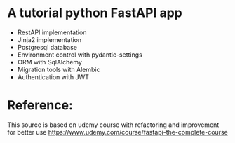 # A tutorial python FastAPI app
+ RestAPI implementation
+ Jinja2 implementation
+ Postgresql database
+ Environment control with pydantic-settings
+ ORM with SqlAlchemy
+ Migration tools with Alembic
+ Authentication with JWT

# Reference:
This source is based on udemy course with refactoring and improvement for better use
https://www.udemy.com/course/fastapi-the-complete-course
